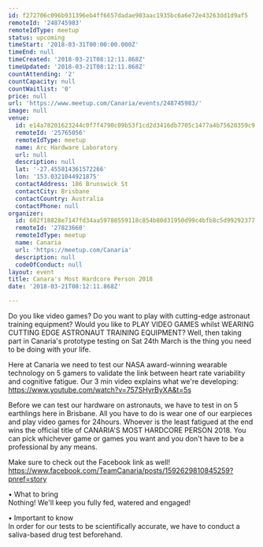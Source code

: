 ```yaml
---
id: f272706c096b931396eb4ff6657dadae903aac1935bc6a6e72e43263dd1d9af5
remoteId: '248745983'
remoteIdType: meetup
status: upcoming
timeStart: '2018-03-31T00:00:00.000Z'
timeEnd: null
timeCreated: '2018-03-21T08:12:11.868Z'
timeUpdated: '2018-03-21T08:12:11.868Z'
countAttending: '2'
countCapacity: null
countWaitlist: '0'
price: null
url: 'https://www.meetup.com/Canaria/events/248745983/'
image: null
venue:
  id: e14a78201623244c0f7f4790c09b53f1cd2d3416db7705c1477a4b75620359c9
  remoteId: '25765056'
  remoteIdType: meetup
  name: Arc Hardware Laboratory
  url: null
  description: null
  lat: '-27.455814361572266'
  lon: '153.0321044921875'
  contactAddress: 186 Brunswick St
  contactCity: Brisbane
  contactCountry: Australia
  contactPhone: null
organizer:
  id: 602f18828e7147fd34aa59788559118c854b80d31950d99c4bfb8c5d99292377
  remoteId: '27823660'
  remoteIdType: meetup
  name: Canaria
  url: 'https://meetup.com/Canaria'
  description: null
  codeOfConduct: null
layout: event
title: Canara's Most Hardcore Person 2018
date: '2018-03-21T08:12:11.868Z'

---
```

<p>Do you like video games? Do you want to play with cutting-edge astronaut training equipment? Would you like to PLAY VIDEO GAMES whilst WEARING CUTTING EDGE ASTRONAUT TRAINING EQUIPMENT? Well, then taking part in Canaria's prototype testing on Sat 24th March is the thing you need to be doing with your life.</p> <p>Here at Canaria we need to test our NASA award-winning wearable technology on 5 gamers to validate the link between heart rate variability and cognitive fatigue. Our 3 min video explains what we're developing: <a href="https://www.youtube.com/watch?v=757SHyrByXA&amp;t=5s" class="embedded">https://www.youtube.com/watch?v=757SHyrByXA&amp;t=5s</a></p> <p>Before we can test our hardware on astronauts, we have to test in on 5 earthlings here in Brisbane. All you have to do is wear one of our earpieces and play video games for 24hours. Whoever is the least fatigued at the end wins the official title of CANARIA'S MOST HARDCORE PERSON 2018. You can pick whichever game or games you want and you don't have to be a professional by any means.</p> <p>Make sure to check out the Facebook link as well! <a href="https://www.facebook.com/TeamCanaria/posts/1592629810845259?pnref=story" class="linkified">https://www.facebook.com/TeamCanaria/posts/1592629810845259?pnref=story</a></p> <p>• What to bring<br/>Nothing! We'll keep you fully fed, watered and engaged!</p> <p>• Important to know<br/>In order for our tests to be scientifically accurate, we have to conduct a saliva-based drug test beforehand.</p>
